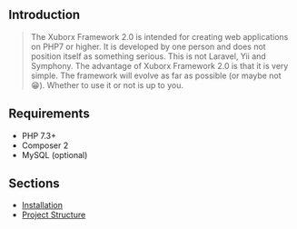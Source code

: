 ## Introduction

> The Xuborx Framework 2.0 is intended for creating web applications on PHP7 or higher. It is developed by one person and does not position itself as something serious. This is not Laravel, Yii and Symphony. The advantage of Xuborx Framework 2.0 is that it is very simple. The framework will evolve as far as possible (or maybe not 😁). Whether to use it or not is up to you.

## Requirements

- PHP 7.3+
- Composer 2
- MySQL (optional)

## Sections
- [Installation](installation "Installation")
- [Project Structure](project-structure "Project Structure")

